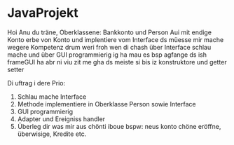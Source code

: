 # JavaProjekt
Hoi Anu du träne,
Oberklassene:
Bankkonto und Person
Aui mit endige Konto erbe von Konto und implentiere vom Interface
ds müesse mir mache wegere Kompetenz
drum weri froh wen di chash über Interface schlau mache und über GUI programmierig
ig ha mau es bsp agfange ds ish frameGUI ha abr ni viu zit me gha 
ds meiste si bis iz konstruktore und getter setter

Di uftrag i dere Prio:
1. Schlau mache Interface
2. Methode implementiere in Oberklasse Person sowie Interface
3. GUI programmierig
4. Adapter und Ereigniss handler
5. Überleg dir was mir aus chönti iboue
bspw: neus konto chöne eröffne, überwisige, Kredite etc.
